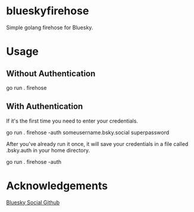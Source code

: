 # blueskyfirehose
Simple golang firehose for Bluesky.


# Usage

## Without Authentication

go run . firehose

## With Authentication
If it's the first time you need to enter your credentials.

go run . firehose -auth someusername.bsky.social superpassword

After you've already run it once, it will save your credentials in a file called .bsky.auth in your home directory.

go run . firehose -auth


# Acknowledgements

[Bluesky Social Github](https://github.com/bluesky-social/)


